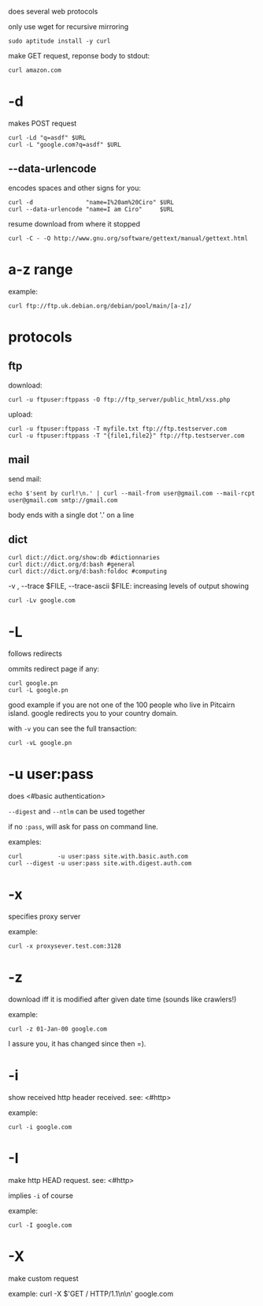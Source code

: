 does several web protocols

only use wget for recursive mirroring

    sudo aptitude install -y curl

make GET request, reponse body to stdout:

    curl amazon.com

# -d

makes POST request

    curl -Ld "q=asdf" $URL
    curl -L "google.com?q=asdf" $URL

## --data-urlencode

encodes spaces and other signs for you:

    curl -d               "name=I%20am%20Ciro" $URL
    curl --data-urlencode "name=I am Ciro"     $URL

resume download from where it stopped

    curl -C - -O http://www.gnu.org/software/gettext/manual/gettext.html

# a-z range

example:

    curl ftp://ftp.uk.debian.org/debian/pool/main/[a-z]/

# protocols

## ftp

download:

    curl -u ftpuser:ftppass -O ftp://ftp_server/public_html/xss.php

upload:

    curl -u ftpuser:ftppass -T myfile.txt ftp://ftp.testserver.com
    curl -u ftpuser:ftppass -T "{file1,file2}" ftp://ftp.testserver.com

## mail

send mail:

    echo $'sent by curl!\n.' | curl --mail-from user@gmail.com --mail-rcpt user@gmail.com smtp://gmail.com

body ends with a single dot '.' on a line

## dict

    curl dict://dict.org/show:db #dictionnaries
    curl dict://dict.org/d:bash #general
    curl dict://dict.org/d:bash:foldoc #computing

-v , --trace $FILE, --trace-ascii $FILE: increasing levels of output showing

    curl -Lv google.com

# -L

follows redirects

ommits redirect page if any:

    curl google.pn
    curl -L google.pn

good example if you are not one of the 100 people who live in Pitcairn island.
google redirects you to your country domain.

with `-v` you can see the full transaction:

    curl -vL google.pn

# -u user:pass

does <#basic authentication>

`--digest` and `--ntlm` can be used together

if no `:pass`, will ask for pass on command line.

examples:

    curl          -u user:pass site.with.basic.auth.com
    curl --digest -u user:pass site.with.digest.auth.com

# -x

specifies proxy server

example:

    curl -x proxysever.test.com:3128

# -z

download iff it is modified after given date time (sounds like crawlers!)

example:

    curl -z 01-Jan-00 google.com

I assure you, it has changed since then =).

# -i

show received http header received. see: <#http>

example:

    curl -i google.com

# -I

make http HEAD request. see: <#http>

implies `-i` of course

example:

    curl -I google.com

# -X

make custom request

example:
    curl -X $'GET / HTTP/1.1\n\n' google.com


